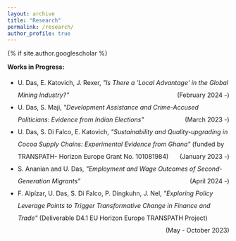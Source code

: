 ```yaml
---
layout: archive
title: "Research"
permalink: /research/
author_profile: true
---
```


{% if site.author.googlescholar %}
<div class="wordwrap">
  <strong>Works in Progress:</strong>
</div>

<ul style="line-height: 2.0;">
  <li>
    U. Das, E. Katovich, J. Rexer, 
    <em>"Is There a 'Local Advantage' in the Global Mining Industry?"</em>
    <span style="float: right;">(February 2024 -)</span>
  </li>

  <li>
    U. Das, S. Maji, 
    <em>"Development Assistance and Crime-Accused Politicians: Evidence from Indian Elections"</em>
    <span style="float: right;">(March 2023 -)</span>
  </li>

  <li>
    U. Das, S. Di Falco, E. Katovich, 
    <em>"Sustainability and Quality-upgrading in Cocoa Supply Chains: Experimental Evidence from Ghana"</em> 
    (funded by TRANSPATH- Horizon Europe Grant No. 101081984)
    <span style="float: right;">(January 2023 -)</span>
  </li>

  <li>
    S. Ananian and U. Das, 
    <em>"Employment and Wage Outcomes of Second-Generation Migrants"</em>
    <span style="float: right;">(April 2024 -)</span>
  </li>

  <!-- Uncomment the entry below if you want to include it -->
  <!--
  <li>
    U. Das, 
    <em>"Impact of CCTs on Female Education and Labour Market Outcomes: Evidence from Kanyashree Prakalpa of West Bengal, India"</em>
    <span style="float: right;">(October 2023 -)</span>
  </li>
  -->

  <li>
    F. Alpízar, U. Das, S. Di Falco, P. Dingkuhn, J. Nel, 
    <em>"Exploring Policy Leverage Points to Trigger Transformative Change in Finance and Trade"</em> 
    (Deliverable D4.1 EU Horizon Europe TRANSPATH Project)
    <span style="float: right;">(May - October 2023)</span>
  </li>
</ul>
